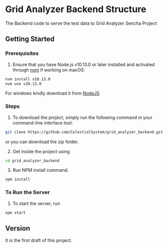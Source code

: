# Grid Analyzer Backend Structure
The Backend code to serve the test data to Grid Analyzer Sencha Project


## Getting Started

### Prerequisites

1. Ensure that you have Node.js v10.13.0 or later installed and activated through [nvm](https://github.com/creationix/nvm) if working on macOS:

  ```sh
  nvm install v10.13.0
  nvm use v10.13.0
  ```

  For windows kindly download it from [NodeJS](https://nodejs.org/en/download/)

### Steps
1. To download the project, simply run the following command in your command-line interface tool:
  ```sh
  git clone https://github.com/CelestialSystem/grid_analyzer_backend.git
  ```
or you can download the zip folder.

2. Get inside the project using
  ```sh
  cd grid_analyzer_backend
  ```

3. Run NPM install command.
  ```sh
  npm install
  ```

### To Run the Server

1. To start the server, run
  ```sh
  npm start
  ```

## Version
It is the first draft of this project.
